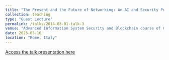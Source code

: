 ```yaml
---
title: "The Present and the Future of Networking: An AI and Security Perspective"
collection: teaching
type: "Guest Lecture"
permalink: /talks/2014-03-01-talk-3
venue: "Advanced Information System Security and Blockchain course of Computer Science Engineering Department at Sapienza University of Rome"
date: 2025-05-16
location: "Rome, Italy"
---
```

[Access the talk presentation here](https://drive.google.com/file/d/1dfSf4S4_se2VgMTbSu9P_CAoiXitKNKJ/view?usp=share_link)
